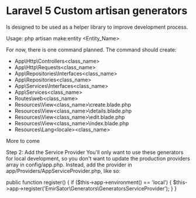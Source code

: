 # Laravel 5 Custom artisan generators

Is designed to be used as a helper library to improve development process.

Usage:
php artisan make:entity <Entity_Name>

For now, there is one command planned. The command should create:
- App\Http\Controllers\<class_name>
- App\Http\Requests\<class_name>
- App\Repositories\Interfaces\<class_name>
- App\Repositories\<class_name>
- App\Services\Interfaces\<class_name>
- App\Services\<class_name>
- Routes\web\<class_name>
- Resources\View\<class_name>\create.blade.php
- Resources\View\<class_name>\details.blade.php
- Resources\View\<class_name>\edit.blade.php
- Resources\View\<class_name>\index.blade.php
- Resources\Lang\<locale>\<class_name>

More to come

Step 2: Add the Service Provider
You'll only want to use these generators for local development, so you don't want to update the production providers array in config/app.php. Instead, add the provider in app/Providers/AppServiceProvider.php, like so:

public function register()
{
	if ($this->app->environment() == 'local') {
		$this->app->register('EmirSator\Generators\GeneratorsServiceProvider');
	}
}
